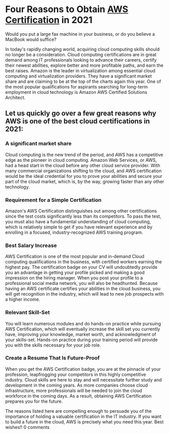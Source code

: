 # Four Reasons to Obtain [AWS Certification] in 2021 
[//]: # (Any comments)

[AWS Certification]: <https://www.netcomlearning.com/vendors/aws-training.phtml?advid=1356>

Would you put a large fax machine in your business, or do you believe a MacBook would suffice?

In today's rapidly changing world, acquiring cloud computing skills should no longer be a consideration. Cloud computing certifications are in great demand among IT professionals looking to advance their careers, certify their newest abilities, explore better and more profitable paths, and earn the best raises. Amazon is the leader in virtualization among essential cloud computing and virtualization providers. They have a significant market share and are claiming to be at the top of the charts again this year. One of the most popular qualifications for aspirants searching for long-term employment in cloud technology is Amazon AWS Certified Solutions Architect.

## Let us quickly go over a few great reasons why AWS is one of the best cloud certifications in 2021:

### A significant market share

Cloud computing is the new trend of the period, and AWS has a competitive edge as the pioneer in cloud computing. Amazon Web Services, or AWS, had a head start in the cloud before any other cloud service provider. With many commercial organizations shifting to the cloud, and AWS certification would be the ideal credential for you to prove your abilities and secure your part of the cloud market, which is, by the way, growing faster than any other technology.

### Requirement for a Simple Certification

Amazon's AWS Certification distinguishes out among other certifications since the test costs significantly less than its competitors. To pass the test, you must also have a fundamental understanding of cloud computing, which is relatively simple to get if you have relevant experience and by enrolling in a focused, industry-recognized AWS training program.

### Best Salary Increase

AWS Certification is one of the most popular and in-demand Cloud computing qualifications in the business, with certified workers earning the highest pay. The certification badge on your CV will undoubtedly provide you an advantage in getting your profile picked and making a good impression on the hiring manager. When you post your profile to a professional social media network, you will also be headhunted. Because having an AWS certificate certifies your abilities in the cloud business, you will get recognition in the industry, which will lead to new job prospects with a higher income.

### Relevant Skill-Set

You will learn numerous modules and do hands-on practice while pursuing AWS Certification, which will eventually increase the skill set you currently have, improving your knowledge, market worth, and acknowledgment of your skills-set. Hands-on practice during your training period will provide you with the skills necessary for your job role.

### Create a Resume That Is Future-Proof

When you get the AWS Certification badge, you are at the pinnacle of your profession, leapfrogging your competitors in this highly competitive industry. Cloud skills are here to stay and will necessitate further study and development in the coming years. As more companies choose cloud infrastructure, more professionals will be needed to join the cloud workforce in the coming days. As a result, obtaining AWS Certification prepares you for the future.

The reasons listed here are compelling enough to persuade you of the importance of holding a valuable certification in the IT industry. If you want to build a future in the cloud, AWS is precisely what you need this year. Best wishes!!
0 comments 
